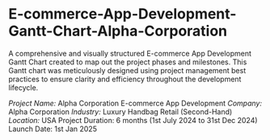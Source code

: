 # E-commerce-App-Development-Gantt-Chart-Alpha-Corporation
A comprehensive and visually structured E-commerce App Development Gantt Chart created to map out the project phases and milestones. This Gantt chart was meticulously designed using project management best practices to ensure clarity and efficiency throughout the development lifecycle. 

*Project Name:* Alpha Corporation E-commerce App Development
*Company:* Alpha Corporation
*Industry:* Luxury Handbag Retail (Second-Hand)
*Location:* USA
Project Duration: 6 months (1st July 2024 to 31st Dec 2024)
Launch Date: 1st Jan 2025
